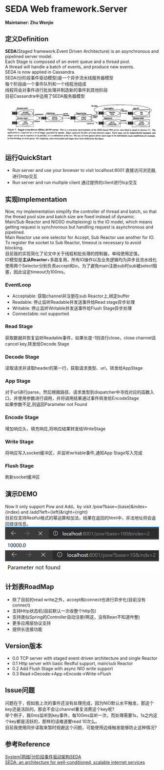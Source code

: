 # SEDA Web framework.Server
**Maintainer: Zhu Wenjie**
## 定义Definition
**SEDA**(Staged framework.Event Driven Architecture) is an asynchronous and pipelined server model.  
Each Stage is composed of an event queue and a thread pool.  
A thread will handle a batch of events, and produce new events.  
SEDA is now applied in Cassandra.   
SEDA(分阶段事件驱动模型)是一个异步流水线服务器模型  
每个阶段由一个事件队列和一个线程池组成  
线程将会对事件进行批处理并制造新的事件到其他阶段   
目前Cassandra中运用了SEDA服务器模型
![avatar](./seda.jpg)

## 运行QuickStart
- Run server and use your browser to visit localhost:8001 直接访问浏览器,进行http交互
- Run server and run multiple client 通过提供的client进行tcp交互

## 实现Implementation
Now, my implementation simplify the controller of thread and batch, so that the thread pool size and batch size are fixed instead of dynamic.  
Main/Sub Reactor and NIO(IO multiplexing) is the IO model, which means getting request is synchronous but handling request is asynchronous and pipelined.   
Main Reactor use one selector for Accept, Sub Reactor use another for IO. To register the socket to Sub Reactor, timeout is necessary to avoid blocking.   
目前我的实现简化了论文中关于线程和批处理的控制器，单纯使用定值。  
IO模型是**主从Reactor**+多路复用，所有IO操作以及业务逻辑均为异步且流水线化     
使用两个Selector分别负责accept和io，为了避免main注册sub时sub被select阻塞，因此设定timeout为100ms。  
### EventLoop
- Acceptable: 获取channel并注册在sub Reactor上,绑定buffer
- Readable: 停止监听Readable并发送事件给Read stage异步处理
- Writable: 停止监听Writable并发送事件给Flush Stage异步处理
- Connectable: not supported
### Read Stage
获取数据并恢复监听Readable事件，如果长度-1则进行close，close channel且cancel key,转发给Decode Stage   
### Decode Stage
读取请求并读取header的第一行，获取请求类型、url，转发给AppStage   
### App Stage
对于url进行parse，然后根据路径、请求类型到dispatcher中寻找对应的函数入口，并使用参数进行调用，并将调用结果通过事件转发给EncodeStage  
如果参数不足,则返回Parameter not Found
### Encode Stage
增加响应头，填充响应,将响应结果转发给WriteStage  
### Write Stage
将响应写入socket缓冲区，并监听writable事件,通知App Stage写入完成
### Flush Stage
刷新socket缓冲区

## 演示DEMO
Now It only support Pow and Add，by visit /pow?base={base}&index={index} and /add?left={left}&right={right}  
目前仅支持Restful格式的幂运算和加法，结果在返回的html中，非法地址将会返回错误信息。
![avatar](./demo.PNG)
![avatar](./error.PNG)


## 计划表RoadMap
- 除了目前的read write之外，accept和connect也进行异步化(目前没有connect)
- 支持Http状态机(目前默认一次收整个http包)
- 支持类似Spring的Controller自动注册(啊这，没有Bean不知道咋整)
- 更多应用层协议支持
- 提供长连接功能

## Version版本
- 0.0 TCP server with staged event driven architecture and single Reactor
- 0.1 Http server with basic Restful support, main/sub Reactor
- 0.2 Add Flush Stage with async NIO write support
- 0.3 Read->Decode->App->Encode->Write->Flush

## Issue问题
问题在于，假如我上次的事件还没有处理完成，因为NIO默认水平触发，那这个key还是活跃的。那会不会让channel重复消费这个key呢?    
举个例子，我0ms监听到key事件，每100ms监听一次，而处理需要1s，1s之内这个key都是活跃的，那样的话难道要read 10次么。   
目前我使用同步读取来暂时规避这个问题，可能使用边缘触发能够防止这种情况?   

## 参考Reference
[System|网络|分阶段事件驱动架构SEDA](https://zhuanlan.zhihu.com/p/161902784 )   
[SEDA: an architecture for well-conditioned, scalable internet services](https://dl.acm.org/doi/abs/10.1145/502034.502057)
